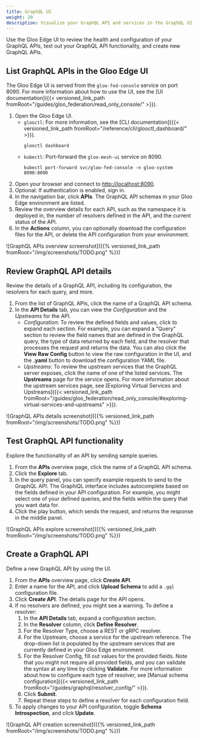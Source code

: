 ```yaml
---
title: GraphQL UI
weight: 20
description: Visualize your GraphQL API and services in the GraphQL UI.
---
```


Use the Gloo Edge UI to review the health and configuration of your GraphQL APIs, test out your GraphQL API functionality, and create new GraphQL APIs.

## List GraphQL APIs in the Gloo Edge UI

The Gloo Edge UI is served from the `gloo-fed-console` service on port 8090. For more information about how to use the UI, see the [UI documentation]({{< versioned_link_path fromRoot="/guides/gloo_federation/read_only_console/" >}}).

1. Open the Gloo Edge UI.
   * `glooctl`: For more information, see the [CLI documentation]({{< versioned_link_path fromRoot="/reference/cli/glooctl_dashboard/" >}}).
     ```shell
     glooctl dashboard
     ```
   * `kubectl`: Port-forward the `gloo-mesh-ui` service on 8090.
     ```shell
     kubectl port-forward svc/gloo-fed-console -n gloo-system 8090:8090
     ```
2. Open your browser and connect to [http://localhost:8090](http://localhost:8090).
3. Optional: If authentication is enabled, sign in.
4. In the navigation bar, click **APIs**. The GraphQL API schemas in your Gloo Edge environment are listed.
5. Review the overview details for each API, such as the namespace it is deployed in, the number of resolvers defined in the API, and the current status of the API.
6. In the **Actions** column, you can optionally download the configuration files for the API, or delete the API configuration from your environment.

![GraphQL APIs overview screenshot]({{% versioned_link_path fromRoot="/img/screenshots/TODO.png" %}})

## Review GraphQL API details

Review the details of a GraphQL API, including its configuration, the resolvers for each query, and more.

1. From the list of GraphQL APIs, click the name of a GraphQL API schema.
2. In the **API Details** tab, you can view the _Configuration_ and the _Upstreams_ for the API.
   * _Configuration_: To review the defined fields and values, click to expand each section. For example, you can expand a "Query" section to review the field names that are defined in the GraphQL query, the type of data returned by each field, and the resolver that processes the request and returns the data. You can also click the **View Raw Config** button to view the raw configuration in the UI, and the **<file-name>.yaml** button to download the configuration YAML file.
   * _Upstreams_: To review the upstream services that the GraphQL server exposes, click the name of one of the listed services. The **Upstreams** page for the service opens. For more information about the upstream services page, see [Exploring Virtual Services and Upstreams]({{< versioned_link_path fromRoot="/guides/gloo_federation/read_only_console/#exploring-virtual-services-and-upstreams" >}}).

![GraphQL APIs details screenshot]({{% versioned_link_path fromRoot="/img/screenshots/TODO.png" %}})

## Test GraphQL API functionality

Explore the functionality of an API by sending sample queries.

1. From the **APIs** overview page, click the name of a GraphQL API schema.
2. Click the **Explore** tab.
3. In the query panel, you can specify example requests to send to the GraphQL API. The GraphiQL interface includes autocomplete based on the fields defined in your API configuration. For example, you might select one of your defined queries, and the fields within the query that you want data for.
4. Click the play button, which sends the request, and returns the response in the middle panel.

![GraphQL APIs explore screenshot]({{% versioned_link_path fromRoot="/img/screenshots/TODO.png" %}})

## Create a GraphQL API

Define a new GraphQL API by using the UI.

1. From the **APIs** overview page, click **Create API**.
2. Enter a name for the API, and click **Upload Schema** to add a `.gql` configuration file.
3. Click **Create API**. The details page for the API opens.
4. If no resolvers are defined, you might see a warning. To define a resolver:
   1. In the **API Details** tab, expand a configuration section.
   2. In the **Resolver** column, click **Define Resolver**.
   3. For the Resolver Type, choose a REST or gRPC resolver. 
   4. For the Upstream, choose a service for the upstream reference. The drop-down list is populated by the upstream services that are currently defined in your Gloo Edge environment.
   5. For the Resolver Config, fill out values for the provided fields. Note that you might not require all provided fields, and you can validate the syntax at any time by clicking **Validate**. For more information about how to configure each type of resolver, see [Manual schema configuration]({{< versioned_link_path fromRoot="/guides/graphql/resolver_config/" >}}).
   6. Click **Submit**.
   7. Repeat these steps to define a resolver for each configuration field.
5. To apply changes to your API configuration, toggle **Schema Introspection**, and click **Update**.

![GraphQL API creation screenshot]({{% versioned_link_path fromRoot="/img/screenshots/TODO.png" %}})